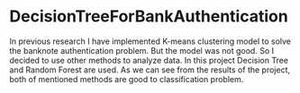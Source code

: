 # DecisionTreeForBankAuthentication
In previous research I have implemented K-means clustering model to solve the banknote authentication problem. But the model was not good. So I decided to use other methods to analyze data.
In this project Decision Tree and Random Forest are used. 
As we can see from the results of the project, both of mentioned methods are good to classification problem. 
